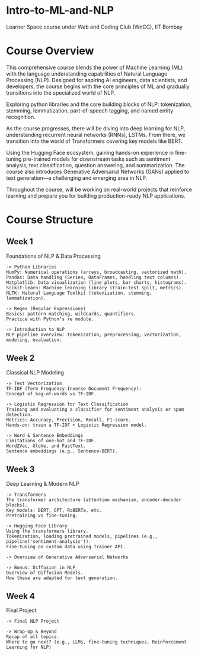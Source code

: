 # Intro-to-ML-and-NLP
Learner Space course under Web and Coding Club (WnCC), IIT Bombay

# Course Overview
This comprehensive course blends the power of Machine Learning (ML) with the language understanding capabilities of Natural Language Processing (NLP). Designed for aspiring AI engineers, data scientists, and developers, the course begins with the core principles of ML and gradually transitions into the specialized world of NLP.

Exploring python libraries and the core building blocks of NLP: tokenization, stemming, lemmatization, part-of-speech tagging, and named entity recognition.

As the course progresses, there will be diving into deep learning for NLP, understanding recurrent neural networks (RNNs), LSTMs. From there, we transition into the world of Transformers covering key models like BERT.

Using the Hugging Face ecosystem, gaining hands-on experience in fine-tuning pre-trained models for downstream tasks such as sentiment analysis, text classification, question answering, and summarization. The course also introduces Generative Adversarial Networks (GANs) applied to text generation—a challenging and emerging area in NLP.

Throughout the course, will be working on real-world projects that reinforce learning and prepare you for building production-ready NLP applications.

# Course Structure

## Week 1

  Foundations of NLP & Data Processing

    -> Python Libraries  
    NumPy: Numerical operations (arrays, broadcasting, vectorized math).  
    Pandas: Data handling (Series, DataFrames, handling text columns).  
    Matplotlib: Data visualization (line plots, bar charts, histograms).
    Scikit-learn: Machine learning library (train-test split, metrics).
    NLTK: Natural Language Toolkit (tokenization, stemming, lemmatization). 

    -> Regex (Regular Expressions)  
    Basics: pattern matching, wildcards, quantifiers.  
    Practice with Python’s re module.  

    -> Introduction to NLP  
    NLP pipeline overview: tokenization, preprocessing, vectorization, modeling, evaluation.  

## Week 2

  Classical NLP Modeling

    -> Text Vectorization  
    TF-IDF (Term Frequency-Inverse Document Frequency):  
    Concept of bag-of-words vs TF-IDF.  

    -> Logistic Regression for Text Classification  
    Training and evaluating a classifier for sentiment analysis or spam detection.  
    Metrics: Accuracy, Precision, Recall, F1-score.  
    Hands-on: train a TF-IDF + Logistic Regression model.  

    -> Word & Sentence Embeddings  
    Limitations of one-hot and TF-IDF.  
    Word2Vec, GloVe, and FastText.  
    Sentence embeddings (e.g., Sentence-BERT).  

## Week 3

  Deep Learning & Modern NLP

    -> Transformers
    The transformer architecture (attention mechanism, encoder-decoder blocks).
    Key models: BERT, GPT, RoBERTa, etc.
    Pretraining vs fine-tuning.

    -> Hugging Face Library
    Using the transformers library.
    Tokenization, loading pretrained models, pipelines (e.g., pipeline('sentiment-analysis')).
    Fine-tuning on custom data using Trainer API.

    -> Overview of Generative Adversarial Networks

    -> Bonus: Diffusion in NLP
    Overview of Diffusion Models.
    How these are adapted for text generation.

## Week 4

  Final Project

    -> Final NLP Project  

    -> Wrap-Up & Beyond  
    Recap of all topics.  
    Where to go next? (e.g., LLMs, fine-tuning techniques, Reinforcement Learning for NLP)  


